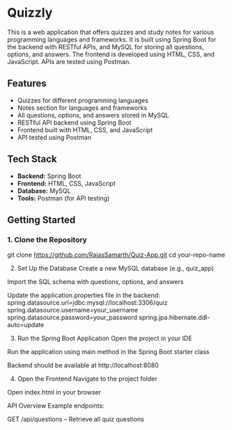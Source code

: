 # Quizzly

This is a web application that offers quizzes and study notes for various programming languages and frameworks. It is built using Spring Boot for the backend with RESTful APIs, and MySQL for storing all questions, options, and answers. The frontend is developed using HTML, CSS, and JavaScript. APIs are tested using Postman.

## Features

- Quizzes for different programming languages
- Notes section for languages and frameworks
- All questions, options, and answers stored in MySQL
- RESTful API backend using Spring Boot
- Frontend built with HTML, CSS, and JavaScript
- API tested using Postman

## Tech Stack

- **Backend:** Spring Boot
- **Frontend:** HTML, CSS, JavaScript
- **Database:** MySQL
- **Tools:** Postman (for API testing)

## Getting Started

### 1. Clone the Repository


git clone https://github.com/RajasSamarth/Quiz-App.git
cd your-repo-name

2. Set Up the Database
Create a new MySQL database (e.g., quiz_app)

Import the SQL schema with questions, options, and answers

Update the application.properties file in the backend:
spring.datasource.url=jdbc:mysql://localhost:3306/quiz
spring.datasource.username=your_username
spring.datasource.password=your_password
spring.jpa.hibernate.ddl-auto=update

3. Run the Spring Boot Application
Open the project in your IDE

Run the application using main method in the Spring Boot starter class

Backend should be available at http://localhost:8080

4. Open the Frontend
Navigate to the project folder

Open index.html in your browser

API Overview
Example endpoints:

GET /api/questions – Retrieve all quiz questions

